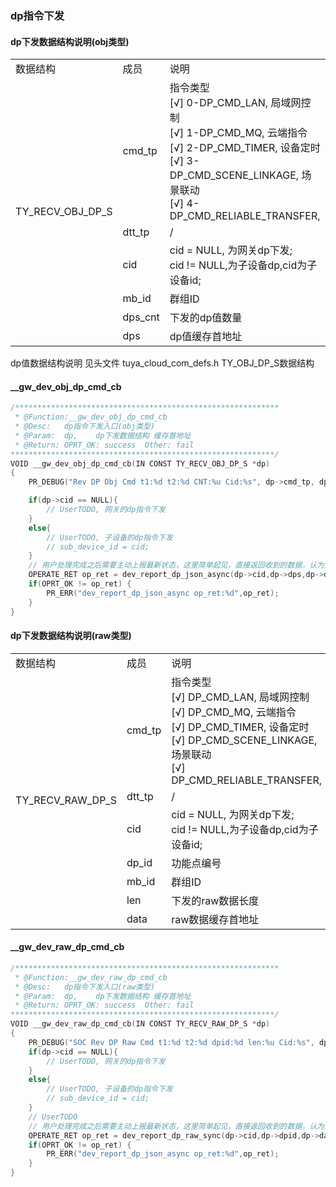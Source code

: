 ### dp指令下发

#### dp下发数据结构说明(obj类型)
<table>
    <tr>
        <td>数据结构</td> 
        <td>成员</td> 
        <td>说明</td>
   </tr>
    <tr>
        <td rowspan="6">TY_RECV_OBJ_DP_S</td>    
        <td >cmd_tp</td> 
        <td >指令类型<br/>
            [√] 0-DP_CMD_LAN, 局域网控制<br/>
            [√] 1-DP_CMD_MQ,  云端指令<br/>
            [√] 2-DP_CMD_TIMER,   设备定时<br/>
            [√] 3-DP_CMD_SCENE_LINKAGE, 场景联动<br/>
            [√] 4-DP_CMD_RELIABLE_TRANSFER,
        </td>
    </tr>
    <tr>
        <td >dtt_tp</td>
        <td > / </td>  
    </tr>
    <tr>
        <td >cid</td>
        <td >
            cid = NULL, 为网关dp下发;<br/>
            cid != NULL,为子设备dp,cid为子设备id;<br/>
        </td> 
    </tr>
    <tr>
        <td >mb_id</td>
        <td >群组ID</td> 
    </tr>
    <tr>
        <td >dps_cnt</td>
        <td >下发的dp值数量</td> 
    </tr>
    <tr>
        <td >dps</td>
        <td >dp值缓存首地址</td> 
    </tr>
</table>

dp值数据结构说明 见头文件 tuya_cloud_com_defs.h TY_OBJ_DP_S数据结构

#### __gw_dev_obj_dp_cmd_cb

```c
/***********************************************************
 * @Function:__gw_dev_obj_dp_cmd_cb
 * @Desc:   dp指令下发入口(obj类型)
 * @Param:  dp,    dp下发数据结构 缓存首地址
 * @Return: OPRT_OK: success  Other: fail
***********************************************************/
VOID __gw_dev_obj_dp_cmd_cb(IN CONST TY_RECV_OBJ_DP_S *dp)
{
    PR_DEBUG("Rev DP Obj Cmd t1:%d t2:%d CNT:%u Cid:%s", dp->cmd_tp, dp->dtt_tp, dp->dps_cnt, dp->cid);

    if(dp->cid == NULL){
        // UserTODO, 网关的dp指令下发
    }
    else{
        // UserTODO, 子设备的dp指令下发
        // sub_device_id = cid;
    }
    // 用户处理完成之后需要主动上报最新状态，这里简单起见，直接返回收到的数据，认为处理全部成功。
    OPERATE_RET op_ret = dev_report_dp_json_async(dp->cid,dp->dps,dp->dps_cnt);
    if(OPRT_OK != op_ret) {
        PR_ERR("dev_report_dp_json_async op_ret:%d",op_ret);
    }
}

```

#### dp下发数据结构说明(raw类型)
<table>
    <tr>
        <td>数据结构</td> 
        <td>成员</td> 
        <td>说明</td>
   </tr>
    <tr>
        <td rowspan="7">TY_RECV_RAW_DP_S</td>    
        <td >cmd_tp</td> 
        <td >指令类型<br/>
            [√] DP_CMD_LAN, 局域网控制<br/>
            [√] DP_CMD_MQ,  云端指令<br/>
            [√] DP_CMD_TIMER,   设备定时<br/>
            [√] DP_CMD_SCENE_LINKAGE, 场景联动<br/>
            [√] DP_CMD_RELIABLE_TRANSFER,
        </td>
    </tr>
    <tr>
        <td >dtt_tp</td>
        <td > / </td>  
    </tr>
    <tr>
        <td >cid</td>
        <td >
            cid = NULL, 为网关dp下发;<br/>
            cid != NULL,为子设备dp,cid为子设备id;<br/>
        </td> 
    </tr>
    <tr>
        <td >dp_id</td>
        <td >功能点编号</td> 
    </tr>
    <tr>
        <td >mb_id</td>
        <td >群组ID</td> 
    </tr>
    <tr>
        <td >len</td>
        <td >下发的raw数据长度</td> 
    </tr>
    <tr>
        <td >data</td>
        <td >raw数据缓存首地址</td> 
    </tr>
</table>

#### __gw_dev_raw_dp_cmd_cb
```c
/***********************************************************
 * @Function:__gw_dev_raw_dp_cmd_cb
 * @Desc:   dp指令下发入口(raw类型)
 * @Param:  dp,    dp下发数据结构 缓存首地址
 * @Return: OPRT_OK: success  Other: fail
***********************************************************/
VOID __gw_dev_raw_dp_cmd_cb(IN CONST TY_RECV_RAW_DP_S *dp)
{
    PR_DEBUG("SOC Rev DP Raw Cmd t1:%d t2:%d dpid:%d len:%u Cid:%s", dp->cmd_tp, dp->dtt_tp, dp->dpid, dp->len, dp->cid);
    if(dp->cid == NULL){
        // UserTODO, 网关的dp指令下发
    }
    else{
        // UserTODO, 子设备的dp指令下发
        // sub_device_id = cid;
    }
    // UserTODO
    // 用户处理完成之后需要主动上报最新状态，这里简单起见，直接返回收到的数据，认为处理全部成功。
    OPERATE_RET op_ret = dev_report_dp_raw_sync(dp->cid,dp->dpid,dp->data,dp->len,0);
    if(OPRT_OK != op_ret) {
        PR_ERR("dev_report_dp_json_async op_ret:%d",op_ret);
    }
}
```